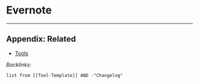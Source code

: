 # Evernote

---

## Appendix: Related

* [Tools](../Tools.md)

*Backlinks:*

````dataview
list from [[Tool-Template]] AND -"Changelog"
````
